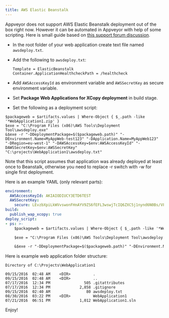 ```yaml
---
title: AWS Elastic Beanstalk
---
```


Appveyor does not support AWS Elastic Beanstalk deployment out of the box right now.
However it can be automated in Appveyor with help of some scripting.
Here is small guide based on [this support forum discussion](https://github.com/appveyor/ci/issues/45#issuecomment-165571187).

* In the root folder of your web application create text file named `awsdeploy.txt`.
* Add the following to `awsdeploy.txt`:

  ```text
  Template = ElasticBeanstalk
  Container.ApplicationHealthcheckPath = /healthcheck
  ```

* Add `AWSAccessKeyId` as environment variable and `AWSSecretKey` as secure environment variable.
* Set **Package Web Applications for XCopy deployment** in build stage.
* Set the following as a deployment script:

```text
$packageweb = $artifacts.values | Where-Object { $_.path -like '*WebApplication1.zip' }
$exe = "C:\Program Files (x86)\AWS Tools\Deployment Tool\awsdeploy.exe"
&$exe -r "-DDeploymentPackage=$($packageweb.path)" "-DEnvironment.Name=MyAppWeb-test123" "-DApplication.Name=MyAppWeb123" "-DRegion=eu-west-1" "-DAWSAccessKey=$env:AWSAccessKeyId" "-DAWSSecretKey=$env:AWSSecretKey" "C:\projects\WebApplication1\awsdeploy.txt"
```

Note that this script assumes that application was already deployed at least once to Beanstalk, otherwise you need to replace -r switch with -w for single first deployment.

Here is an example YAML (only relevant parts):

```yaml
environment:
  AWSAccessKeyId: AKIAIODIUCY3ETD6TEST
  AWSSecretKey:
    secure: LEvzbXpiLkWVvswonFHnAYV9ZS6fEFL3wswjTcIQ6ZXC5j1nynd6N0Bs/VFtest
build:
  publish_wap_xcopy: true
deploy_script:
- ps: >-
    $packageweb = $artifacts.values | Where-Object { $_.path -like '*WebApplication1.zip' }

    $exe = "C:\Program Files (x86)\AWS Tools\Deployment Tool\awsdeploy.exe"

    &$exe -r "-DDeploymentPackage=$($packageweb.path)" "-DEnvironment.Name=MyAppWeb-test123" "-DApplication.Name=MyAppWeb123" "-DRegion=eu-west-1" "-DAWSAccessKey=$env:AWSAccessKeyId" "-DAWSSecretKey=$env:AWSSecretKey" "C:\projects\WebApplication1\awsdeploy.txt"
```

Here is example web application folder structure:

```text
Directory of C:\Projects\WebApplication1

09/15/2016  02:48 AM    <DIR>          .
09/15/2016  02:48 AM    <DIR>          ..
07/17/2016  12:34 PM               505 .gitattributes
07/17/2016  12:34 PM             2,858 .gitignore
09/15/2016  02:40 AM                80 awsdeploy.txt
08/30/2016  03:22 PM    <DIR>          WebApplication1
07/21/2016  06:51 PM             1,012 WebApplication1.sln
```

Enjoy!
